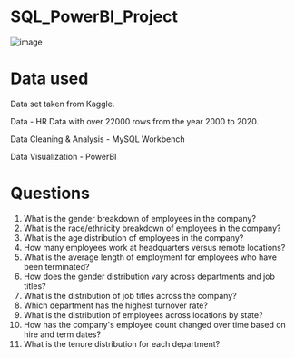 # SQL_PowerBI_Project
![image](https://github.com/vans10/SQL_PowerBI_Project/assets/145096406/724febcd-2a3d-4a0b-ab22-af90521e7e25)

# Data used
Data set taken from Kaggle.

Data - HR Data with over 22000 rows from the year 2000 to 2020.

Data Cleaning & Analysis - MySQL Workbench

Data Visualization - PowerBI

# Questions

1.	What is the gender breakdown of employees in the company?
2.	What is the race/ethnicity breakdown of employees in the company?
3.	What is the age distribution of employees in the company?
4.	How many employees work at headquarters versus remote locations?
5.	What is the average length of employment for employees who have been terminated?
6.	How does the gender distribution vary across departments and job titles?
7.	What is the distribution of job titles across the company?
8.	Which department has the highest turnover rate?
9.	What is the distribution of employees across locations by state?
10.	How has the company's employee count changed over time based on hire and term dates?
11.	What is the tenure distribution for each department?


